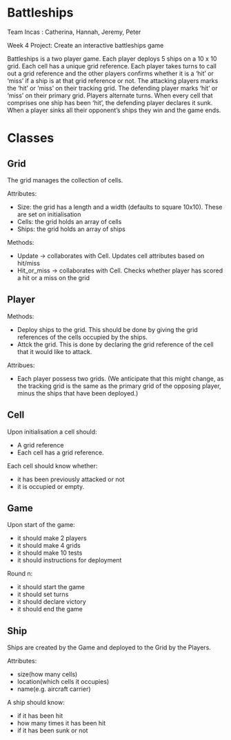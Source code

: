 Battleships
===========

Team Incas : Catherina, Hannah, Jeremy, Peter

Week 4 Project: Create an interactive battleships game

Battleships is a two player game. Each player deploys 5 ships on a 10 x 10 grid. Each cell has a unique grid reference. Each player takes turns to call out a grid reference and the other players confirms whether it is a ‘hit’ or ‘miss’ if a ship is at that grid reference or not. The attacking players marks the ‘hit’ or ‘miss’ on their tracking grid. The defending player marks ‘hit’ or ‘miss’ on their primary grid. Players alternate turns. When every cell that comprises one ship has been ‘hit’, the defending player declares it sunk. When a player sinks all their opponent’s ships they win and the game ends.

Classes
=======

Grid
----

The grid manages the collection of cells. 

Attributes:

- Size: the grid has a length and a width (defaults to square 10x10). These are set on initialisation
- Cells: the grid holds an array of cells 
- Ships: the grid holds an array of ships

Methods:

- Update -> collaborates with Cell. Updates cell attributes based on hit/miss
- Hit_or_miss -> collaborates with Cell. Checks whether player has scored a hit or a miss on the grid

Player
--------
Methods: 
- Deploy ships to the grid. This should be done by giving the grid references of the cells occupied by the ships. 
- Attck the grid. This is done by declaring the grid reference of the cell that it would like to attack. 

Attribues:
- Each player possess two grids. 
(We anticipate that this might change, as the tracking grid is the same as the primary grid of the opposing player, minus the ships that have been deployed.)

Cell
---- 
Upon initialisation a cell should:
- A grid reference
- Each cell has a grid reference.

Each cell should know whether:
- it has been previously attacked or not
- it is occupied or empty. 

Game
----
Upon start of the game:
- it should make 2 players
- it should make 4 grids
- it should make 10 tests
- it should instructions for deployment

Round n:
- it should start the game
- it should set turns
- it should declare victory
- it should end the game

Ship
----
Ships are created by the Game and deployed to the Grid by the Players.

Attributes:

- size(how many cells)
- location(which cells it occupies)
- name(e.g. aircraft carrier)

A ship should know:

- if it has been hit 
- how many times it has been hit
- if it has been sunk or not
